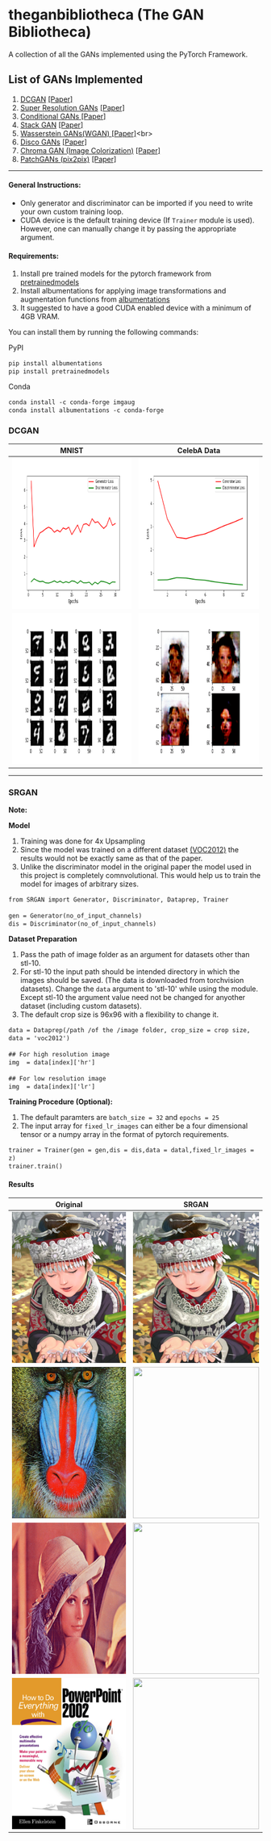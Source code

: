 # theganbibliotheca (The GAN Bibliotheca)
A collection of all the GANs implemented using the PyTorch Framework.

## List of GANs Implemented
1.  [DCGAN](#dcgan)  [[Paper]](https://arxiv.org/abs/1511.06434)<br>
2. [Super Resolution GANs](#srgan) [[Paper]](https://arxiv.org/abs/1609.04802)<br>
3.  [Conditional GANs ](#) [[Paper]](https://arxiv.org/abs/1411.1784)<br>
4.  [Stack GAN](#) [[Paper]](https://arxiv.org/abs/1612.03242) <br>
5.  [Wasserstein GANs(WGAN) ](#) [[Paper]](https://arxiv.org/pdf/1701.07875.pdf')<br>
6.  [Disco GANs](#)  [[Paper]](https://arxiv.org/pdf/1703.05192.pdf)<br>
7.  [Chroma GAN (Image Colorization)](#) [[Paper]](https://arxiv.org/pdf/1907.09837.pdf)<br>
8.  [PatchGANs (pix2pix)](#) [[Paper]](https://arxiv.org/abs/1611.07004)<br>

<hr>

#### General Instructions:
- Only generator and discriminator can be imported if you need to write your own custom training loop. 
-  CUDA device is the default training device (If  ```Trainer``` module is used). However, one can manually change it by passing the appropriate argument.

#### Requirements:
1. Install pre trained models for the pytorch framework from [pretrainedmodels](https://github.com/Cadene/pretrained-models.pytorch)<br>
2. Install albumentations for applying image transformations and augmentation functions from [albumentations](https://github.com/albumentations-team/albumentations)
3. It suggested to have a good CUDA enabled device with a minimum of 4GB VRAM.


You can install them by running the following commands:<br>

PyPI
```
pip install albumentations
pip install pretrainedmodels
```
Conda
```
conda install -c conda-forge imgaug
conda install albumentations -c conda-forge
```


### DCGAN
MNIST | CelebA Data
---------------|-----------------
<img src="readme_materials/DCGAN/MNIST_DCGAN_LOSS.png" width="400" height="300" />|<img src="readme_materials/DCGAN/CELEBA_DCGAN_LOSS.png" width="400" height="300" />
<img src="readme_materials/DCGAN/ezgif.com-gif-maker.gif" width="400" height="300" />|<img src="readme_materials/DCGAN/CELEB_GIF.gif" width="400" height="300" />

<hr>

### SRGAN
<b>Note: </b><br>

<b>Model</b>
1. Training was done for 4x Upsampling
2. Since the model was trained on a different dataset [(VOC2012)](http://host.robots.ox.ac.uk/pascal/VOC/voc2012/VOCtrainval_11-May-2012.tar) the results would not be exactly same as that of the paper.
3. Unlike the discriminator model in the original paper the model used in this project is completely comnvolutional. This would help us to train the model for images of arbitrary sizes.

``` 
from SRGAN import Generator, Discriminator, Dataprep, Trainer

gen = Generator(no_of_input_channels)
dis = Discriminator(no_of_input_channels)
```

<b>Dataset Preparation</b><br>
1. Pass the path of image folder as an argument for datasets other than stl-10.
2. For stl-10 the input path should be intended directory in which the images should be saved. (The data is downloaded from torchvision datasets). Change the ```data``` argument to 'stl-10' while using the module. Except stl-10 the argument value need not be changed for anyother dataset (including custom datasets).
3. The default crop size is 96x96 with a flexibility to change it.

```
data = Dataprep(/path /of the /image folder, crop_size = crop size, data = 'voc2012')

## For high resolution image
img  = data[index]['hr']

## For low resolution image
img  = data[index]['lr']
```

<b>Training Procedure (Optional):</b><br>
1. The default paramters are ```batch_size = 32``` and ```epochs = 25```
2. The input array for ```fixed_lr_images``` can either be a four dimensional tensor or a numpy array in the format of pytorch requirements.

```
trainer = Trainer(gen = gen,dis = dis,data = datal,fixed_lr_images = z)
trainer.train()
```



#### Results
Original | SRGAN
-------------|-----------
<img src="readme_materials/SRGAN/comic.png" width="250" height="300" />|<img src="readme_materials/SRGAN/imgg_comic.png" width="250" height="300" />
<img src="readme_materials/SRGAN/baboon.png" width="250" height="300" />|<img src="readme_materials/SRGAN/imgg_baboon.png" width="250" height="300" />
<img src="readme_materials/SRGAN/lenna.png" width="250" height="300" />|<img src="readme_materials/SRGAN/imgg_lenna.png" width="250" height="300" />
<img src="readme_materials/SRGAN/ppt3.png" width="250" height="300" />|<img src="readme_materials/SRGAN/imgg_ppt3.png" width="250" height="300" />



